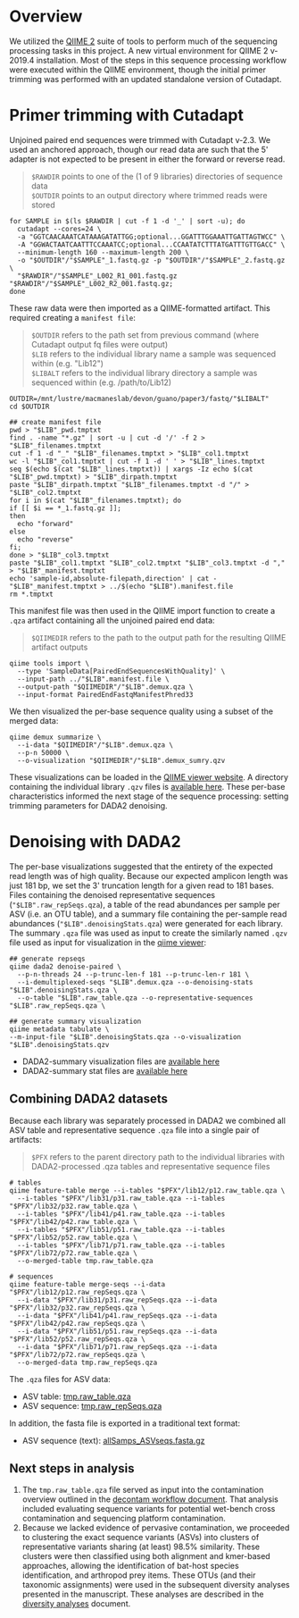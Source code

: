 # Overview
We utilized the [QIIME 2](https://qiime2.org/) suite of tools to perform much of the sequencing processing tasks in this project. A new virtual environment for QIIME 2 v-2019.4 installation. Most of the steps in this sequence processing workflow were executed within the QIIME environment, though the initial primer trimming was performed with an updated standalone version of Cutadapt.

# Primer trimming with Cutadapt
Unjoined paired end sequences were trimmed with Cutadapt v-2.3. We used an anchored approach, though our read data are such that the 5' adapter is not expected to be present in either the forward or reverse read.
> `$RAWDIR` points to one of the (1 of 9 libraries) directories of sequence data  
> `$OUTDIR` points to an output directory where trimmed reads were stored

```
for SAMPLE in $(ls $RAWDIR | cut -f 1 -d '_' | sort -u); do
  cutadapt --cores=24 \
  -a "GGTCAACAAATCATAAAGATATTGG;optional...GGATTTGGAAATTGATTAGTWCC" \
  -A "GGWACTAATCAATTTCCAAATCC;optional...CCAATATCTTTATGATTTGTTGACC" \
  --minimum-length 160 --maximum-length 200 \
  -o "$OUTDIR"/"$SAMPLE"_1.fastq.gz -p "$OUTDIR"/"$SAMPLE"_2.fastq.gz \
  "$RAWDIR"/"$SAMPLE"_L002_R1_001.fastq.gz "$RAWDIR"/"$SAMPLE"_L002_R2_001.fastq.gz;
done
```

These raw data were then imported as a QIIME-formatted artifact. This required creating a `manifest file`:
> `$OUTDIR` refers to the path set from previous command (where Cutadapt output fq files were output)  
> `$LIB` refers to the individual library name a sample was sequenced within (e.g. "Lib12")  
> `$LIBALT` refers to the individual library directory a sample was sequenced within (e.g. /path/to/Lib12)

```
OUTDIR=/mnt/lustre/macmaneslab/devon/guano/paper3/fastq/"$LIBALT"
cd $OUTDIR

## create manifest file
pwd > "$LIB"_pwd.tmptxt
find . -name "*.gz" | sort -u | cut -d '/' -f 2 > "$LIB"_filenames.tmptxt
cut -f 1 -d "_" "$LIB"_filenames.tmptxt > "$LIB"_col1.tmptxt
wc -l "$LIB"_col1.tmptxt | cut -f 1 -d ' ' > "$LIB"_lines.tmptxt
seq $(echo $(cat "$LIB"_lines.tmptxt)) | xargs -Iz echo $(cat "$LIB"_pwd.tmptxt) > "$LIB"_dirpath.tmptxt
paste "$LIB"_dirpath.tmptxt "$LIB"_filenames.tmptxt -d "/" > "$LIB"_col2.tmptxt
for i in $(cat "$LIB"_filenames.tmptxt); do
if [[ $i == *_1.fastq.gz ]];
then
  echo "forward"
else
  echo "reverse"
fi;
done > "$LIB"_col3.tmptxt
paste "$LIB"_col1.tmptxt "$LIB"_col2.tmptxt "$LIB"_col3.tmptxt -d "," > "$LIB"_manifest.tmptxt
echo 'sample-id,absolute-filepath,direction' | cat - "$LIB"_manifest.tmptxt > ../$(echo "$LIB").manifest.file
rm *.tmptxt
```

This manifest file was then used in the QIIME import function to create a `.qza` artifact containing all the unjoined paired end data:
> `$QIIMEDIR` refers to the path to the output path for the resulting QIIME artifact outputs

```
qiime tools import \
  --type 'SampleData[PairedEndSequencesWithQuality]' \
  --input-path ../"$LIB".manifest.file \
  --output-path "$QIIMEDIR"/"$LIB".demux.qza \
  --input-format PairedEndFastqManifestPhred33
```

We then visualized the per-base sequence quality using a subset of the merged data:
```
qiime demux summarize \
  --i-data "$QIIMEDIR"/"$LIB".demux.qza \
  --p-n 50000 \
  --o-visualization "$QIIMEDIR"/"$LIB".demux_sumry.qzv
```

These visualizations can be loaded in the [QIIME viewer website](https://view.qiime2.org/). A directory containing the individual library `.qzv` files is [available here](https://github.com/devonorourke/nhguano/tree/master/data/qiime_qzv/demux_sumry). These per-base characteristics informed the next stage of the sequence processing: setting trimming parameters for DADA2 denoising.

# Denoising with DADA2
The per-base visualizations suggested that the entirety of the expected read length was of high quality. Because our expected amplicon length was just 181 bp, we set the 3' truncation length for a given read to 181 bases. Files containing the denoised representative sequences (`"$LIB".raw_repSeqs.qza`), a table of the read abundances per sample per ASV (i.e. an OTU table), and a summary file containing the per-sample read abundances (`"$LIB".denoisingStats.qza`) were generated for each library. The summary `.qza` file was used as input to create the similarly named `.qzv` file used as input for visualization in the [qiime viewer](view.qiime2.org):
```
## generate repseqs
qiime dada2 denoise-paired \
  --p-n-threads 24 --p-trunc-len-f 181 --p-trunc-len-r 181 \
  --i-demultiplexed-seqs "$LIB".demux.qza --o-denoising-stats "$LIB".denoisingStats.qza \
  --o-table "$LIB".raw_table.qza --o-representative-sequences "$LIB".raw_repSeqs.qza \

## generate summary visualization
qiime metadata tabulate \
--m-input-file "$LIB".denoisingStats.qza --o-visualization "$LIB".denoisingStats.qzv  
```

- DADA2-summary visualization files are [available here](https://github.com/devonorourke/nhguano/tree/master/data/qiime_qzv/dada2_sumry)  
- DADA2-summary stat files are [available here](https://github.com/devonorourke/nhguano/tree/master/data/qiime_qza/dada2_denoisingStats)  

## Combining DADA2 datasets
Because each library was separately processed in DADA2 we combined all ASV table and representative sequence `.qza` file into a single pair of artifacts:
> `$PFX` refers to the parent directory path to the individual libraries with DADA2-processed .qza tables and representative sequence files

```
# tables
qiime feature-table merge --i-tables "$PFX"/lib12/p12.raw_table.qza \
  --i-tables "$PFX"/lib31/p31.raw_table.qza --i-tables "$PFX"/lib32/p32.raw_table.qza \
  --i-tables "$PFX"/lib41/p41.raw_table.qza --i-tables "$PFX"/lib42/p42.raw_table.qza \
  --i-tables "$PFX"/lib51/p51.raw_table.qza --i-tables "$PFX"/lib52/p52.raw_table.qza \
  --i-tables "$PFX"/lib71/p71.raw_table.qza --i-tables "$PFX"/lib72/p72.raw_table.qza \
  --o-merged-table tmp.raw_table.qza

# sequences
qiime feature-table merge-seqs --i-data "$PFX"/lib12/p12.raw_repSeqs.qza \
  --i-data "$PFX"/lib31/p31.raw_repSeqs.qza --i-data "$PFX"/lib32/p32.raw_repSeqs.qza \
  --i-data "$PFX"/lib41/p41.raw_repSeqs.qza --i-data "$PFX"/lib42/p42.raw_repSeqs.qza \
  --i-data "$PFX"/lib51/p51.raw_repSeqs.qza --i-data "$PFX"/lib52/p52.raw_repSeqs.qza \
  --i-data "$PFX"/lib71/p71.raw_repSeqs.qza --i-data "$PFX"/lib72/p72.raw_repSeqs.qza \
  --o-merged-data tmp.raw_repSeqs.qza
```

The `.qza` files for ASV data:
- ASV table: [tmp.raw_table.qza](https://github.com/devonorourke/nhguano/blob/master/data/qiime_qza/ASVtable/tmp.raw_table.qza) 
- ASV sequence: [tmp.raw_repSeqs.qza](https://github.com/devonorourke/nhguano/blob/master/data/qiime_qza/repSeqs/tmp.raw_repSeqs.qza)

In addition, the fasta file is exported in a traditional text format:
- ASV sequence (text): [allSamps_ASVseqs.fasta.gz](https://github.com/devonorourke/nhguano/blob/master/data/text_tables/asv_data/allSamps_ASVseqs.fasta.gz)

## Next steps in analysis
1. The `tmp.raw_table.qza` file served as input into the contamination overview outlined in the [decontam workflow document](https://github.com/devonorourke/nhguano/blob/master/docs/decontam_workflow.md). That analysis included evaluating sequence variants for potential wet-bench cross contamination and sequencing platform contamination. 
2. Because we lacked evidence of pervasive contamination, we proceeded to clustering the exact sequence variants (ASVs) into clusters of representative variants sharing (at least) 98.5% similarity. These clusters were then classified using both alignment and kmer-based approaches, allowing the identification of bat-host species identification, and arthropod prey items. These OTUs (and their taxonomic assignments) were used in the subsequent diversity analyses presented in the manuscript. These analyses are described in the [diversity analyses](https://github.com/devonorourke/nhguano/blob/master/docs/diversity_analyses.md) document.
